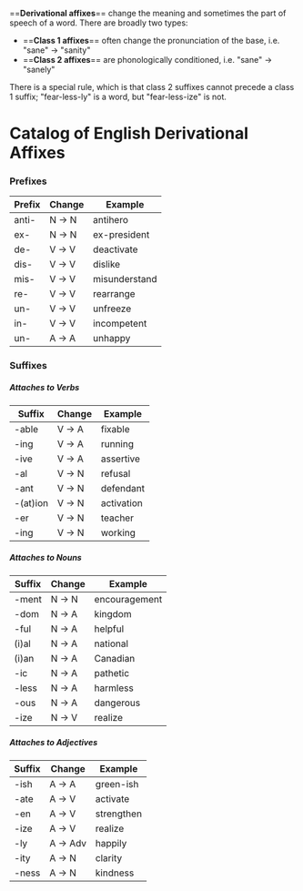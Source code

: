 ==**Derivational affixes**== change the meaning and sometimes the part of speech of a word. There are broadly two types:
- ==**Class 1 affixes**== often change the pronunciation of the base, i.e. "sane" -> "sanity"
- ==**Class 2 affixes**== are phonologically conditioned, i.e. "sane" -> "sanely"

There is a special rule, which is that class $2$ suffixes cannot precede a class $1$ suffix; "fear-less-ly" is a word, but "fear-less-ize" is not.

# Catalog of English Derivational Affixes
### Prefixes
| Prefix | Change | Example       |
| ------ | ------ | ------------- |
| anti-  | N -> N | antihero      |
| ex-    | N -> N | ex-president  |
| de-    | V -> V | deactivate    |
| dis-   | V -> V | dislike       |
| mis-   | V -> V | misunderstand |
| re-    | V -> V | rearrange     |
| un-    | V -> V | unfreeze      |
| in-    | V -> V | incompetent   |
| un-    | A -> A | unhappy       |
### Suffixes
##### Attaches to Verbs
| Suffix   | Change | Example    |
| -------- | ------ | ---------- |
| -able    | V -> A | fixable    |
| -ing     | V -> A | running    |
| -ive     | V -> A | assertive  |
| -al      | V -> N | refusal    |
| -ant     | V -> N | defendant  |
| -(at)ion | V -> N | activation |
| -er      | V -> N | teacher    |
| -ing     | V -> N | working    |
##### Attaches to Nouns
| Suffix | Change | Example       |
| ------ | ------ | ------------- |
| -ment  | N -> N | encouragement |
| -dom   | N -> A | kingdom       |
| -ful   | N -> A | helpful       |
| (i)al  | N -> A | national      |
| (i)an  | N -> A | Canadian      |
| -ic    | N -> A | pathetic      |
| -less  | N -> A | harmless      |
| -ous   | N -> A | dangerous     |
| -ize   | N -> V | realize       |
##### Attaches to Adjectives
| Suffix | Change   | Example    |
| ------ | -------- | ---------- |
| -ish   | A -> A   | green-ish  |
| -ate   | A -> V   | activate   |
| -en    | A -> V   | strengthen |
| -ize   | A -> V   | realize    |
| -ly    | A -> Adv | happily    |
| -ity   | A -> N   | clarity   |
| -ness  | A -> N   | kindness   |
